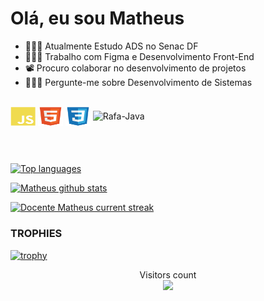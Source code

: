 # Olá, eu sou Matheus
- 👨🏿‍🏫 Atualmente Estudo ADS no Senac DF
- 🧑🏿‍💻 Trabalho com Figma e Desenvolvimento Front-End
- 📽️ Procuro colaborar no desenvolvimento de projetos
- 🧑🏿‍💻 Pergunte-me sobre Desenvolvimento de Sistemas

 <div style="display: inline_block"><br>
  <img align="center" alt="Rafa-Js" height="30" width="40" src="https://raw.githubusercontent.com/devicons/devicon/master/icons/javascript/javascript-plain.svg">
  <img align="center" alt="Rafa-HTML" height="30" width="40" src="https://raw.githubusercontent.com/devicons/devicon/master/icons/html5/html5-original.svg">
  <img align="center" alt="Rafa-CSS" height="30" width="40" src="https://raw.githubusercontent.com/devicons/devicon/master/icons/css3/css3-original.svg">
   <img align="center" alt="Rafa-Java" height="30" width="40" src="https://raw.githubusercontent.com/jmnote/z-icons/master/svg/java.svg">

  </div>
  
  ##

<br>

 [![Top languages](https://github-readme-mwendwa.vercel.app/api/top-langs/?username=DevMath3us&layout=compact&count_private=true&theme=blue-green&title_color=00b3ff)](#)
 
 [![Matheus github stats](https://bad-apple-github-readme.vercel.app/api?username=DevMath3us&show_icons=true&count_private=true&line_height=20&icon_color=00b3ff&theme=blue-green&title_color=00b3ff)](#)
 
[![Docente Matheus current streak](https://streak-stats.demolab.com/?user=DevMatheus&count_private=true&theme=blue-green&title_color=00b3ff)](#)






 ### TROPHIES
 

[![trophy](https://github-profile-trophy.vercel.app/?username=DevMath3us&theme=onedark)](https://github.com/ryo-ma/github-profile-trophy)

 <p align="center"> 
  Visitors count<br>
  <img src="https://profile-counter.glitch.me/DevMath3us/count.svg" />
 </p>


